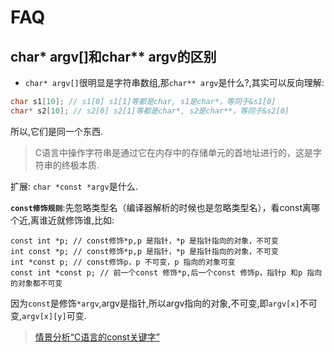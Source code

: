 # FAQ

## char* argv[]和char** argv的区别
- `char* argv[]`很明显是字符串数组,那`char** argv`是什么?,其实可以反向理解:

```c
char s1[10]; // s1[0] s1[1]等都是char, s1是char*，等同于&s1[0]
char* s2[10]; // s2[0] s2[1]等都是char*, s2是char**，等同于&s2[0]
```

所以,它们是同一个东西.

> C语言中操作字符串是通过它在内存中的存储单元的首地址进行的，这是字符串的终极本质.

扩展:
`char *const *argv`是什么.

**`const修饰规则`**:先忽略类型名（编译器解析的时候也是忽略类型名），看const离哪个近,离谁近就修饰谁,比如:
```
const int *p; // const修饰*p,p 是指针，*p 是指针指向的对象，不可变
int const *p; // const修饰*p,p 是指针，*p 是指针指向的对象，不可变
int *const p; // const修饰p，p 不可变，p 指向的对象可变
const int *const p; // 前一个const 修饰*p,后一个const 修饰p，指针p 和p 指向的对象都不可变
```

因为`const`是修饰`*argv`,argv是指针,所以argv指向的对象,不可变,即`argv[x]`不可变,`argv[x][y]`可变.

> [情景分析“C语言的const关键字”](http://roclinux.cn/?p=557)